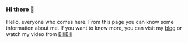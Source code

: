 ### Hi there 👋

Hello, everyone who comes here. From this page you can know some information about me. If you want to know more, you can visit my [blog](https://litterboys.xyz) or watch my video from [BiliBili](https://space.bilibili.com/258391501)

<!--
**cserwen/cserwen** is a ✨ _special_ ✨ repository because its `README.md` (this file) appears on your GitHub profile.

Here are some ideas to get you started:

- 🔭 I’m currently working on ...
- 🌱 I’m currently learning ...
- 👯 I’m looking to collaborate on ...
- 🤔 I’m looking for help with ...
- 💬 Ask me about ...
- 📫 How to reach me: ...
- 😄 Pronouns: ...
- ⚡ Fun fact: ...
-->
